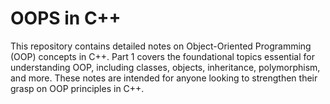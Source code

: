 # OOPS in C++
This repository contains detailed notes on Object-Oriented Programming (OOP) concepts in C++. Part 1 covers the foundational topics essential for understanding OOP, including classes, objects, inheritance, polymorphism, and more. These notes are intended for anyone looking to strengthen their grasp on OOP principles in C++.
